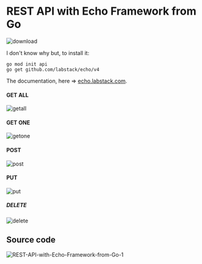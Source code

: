 # REST API with Echo Framework from Go

<img src="https://i.ibb.co/f1Z2Tw6/download.png" alt="download">

I don't know why but, to install it:
```
go mod init api
go get github.com/labstack/echo/v4
```
The documentation, here => <a href="https://echo.labstack.com/guide/">echo.labstack.com</a>.

#### GET ALL
<img src="https://i.ibb.co/xL2Px3m/getall.png" alt="getall">

#### GET ONE
<img src="https://i.ibb.co/hgZJgk3/getone.png" alt="getone">

#### POST
<img src="https://i.ibb.co/v4k3PQX/post.png" alt="post">

#### PUT
<img src="https://i.ibb.co/LCsGWR1/put.png" alt="put">

##### DELETE
<img src="https://i.ibb.co/cJWHS1b/delete.png" alt="delete">

## Source code

<img src="https://i.ibb.co/8cJ12cS/REST-API-with-Echo-Framework-from-Go-1.png" alt="REST-API-with-Echo-Framework-from-Go-1">
